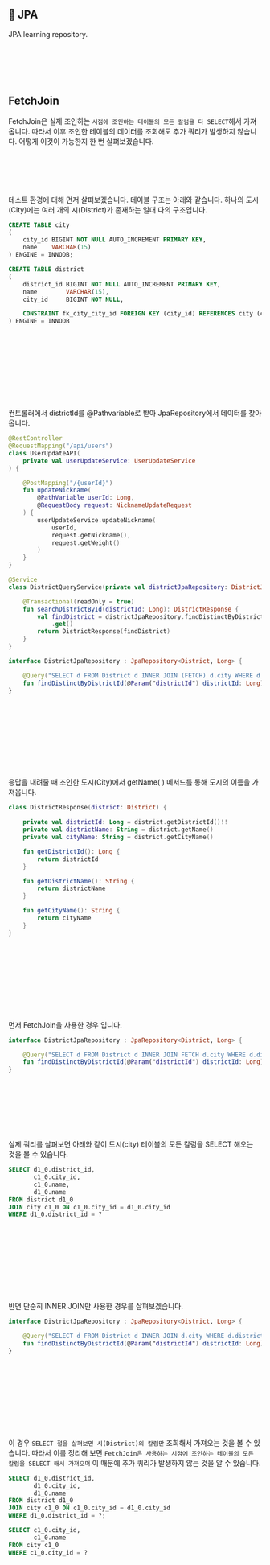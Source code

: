 ## 💫 JPA

JPA learning repository.

<br/><br/><br/><br/>

## FetchJoin

FetchJoin은 실제 조인하는 `시점에 조인하는 테이블의 모든 칼럼을 다 SELECT`해서 가져옵니다. 따라서 이후 조인한 테이블의 데이터를 조회해도 추가 쿼리가 발생하지 않습니다. 어떻게 이것이 가능한지 한 번 살펴보겠습니다.


<br/><br/><br/><br/>

테스트 환경에 대해 먼저 살펴보겠습니다. 테이블 구조는 아래와 같습니다. 하나의 도시(City)에는 여러 개의 시(District)가 존재하는 일대 다의 구조입니다.

````sql
CREATE TABLE city
(
    city_id BIGINT NOT NULL AUTO_INCREMENT PRIMARY KEY,
    name    VARCHAR(15)
) ENGINE = INNODB;

CREATE TABLE district
(
    district_id BIGINT NOT NULL AUTO_INCREMENT PRIMARY KEY,
    name        VARCHAR(15),
    city_id     BIGINT NOT NULL,

    CONSTRAINT fk_city_city_id FOREIGN KEY (city_id) REFERENCES city (city_id)
) ENGINE = INNODB
````

<br/><br/><br/><br/><br/><br/><br/><br/>

컨트롤러에서 districtId를 @Pathvariable로 받아 JpaRepository에서 데이터를 찾아옵니다. 

```kotlin
@RestController
@RequestMapping("/api/users")
class UserUpdateAPI(
    private val userUpdateService: UserUpdateService
) {

    @PostMapping("/{userId}")
    fun updateNickname(
        @PathVariable userId: Long,
        @RequestBody request: NicknameUpdateRequest
    ) {
        userUpdateService.updateNickname(
            userId,
            request.getNickname(),
            request.getWeight()
        )
    }
}
```
```kotlin
@Service
class DistrictQueryService(private val districtJpaRepository: DistrictJpaRepository) {

    @Transactional(readOnly = true)
    fun searchDistrictById(districtId: Long): DistrictResponse {
        val findDistrict = districtJpaRepository.findDistinctByDistrictId(districtId)
            .get()
        return DistrictResponse(findDistrict)
    }
}
```

```kotlin
interface DistrictJpaRepository : JpaRepository<District, Long> {

    @Query("SELECT d FROM District d INNER JOIN (FETCH) d.city WHERE d.districtId = :districtId")
    fun findDistinctByDistrictId(@Param("districtId") districtId: Long): Optional<District>
}
```

<br/><br/><br/><br/><br/><br/><br/><br/>

응답을 내려줄 때 조인한 도시(City)에서 getName( ) 메서드를 통해 도시의 이름을 가져옵니다. 

```kotlin
class DistrictResponse(district: District) {

    private val districtId: Long = district.getDistrictId()!!
    private val districtName: String = district.getName()
    private val cityName: String = district.getCityName()

    fun getDistrictId(): Long {
        return districtId
    }

    fun getDistrictName(): String {
        return districtName
    }

    fun getCityName(): String {
        return cityName
    }
}
```

<br/><br/><br/><br/><br/><br/><br/><br/>

먼저 FetchJoin을 사용한 경우 입니다.

````kotlin
interface DistrictJpaRepository : JpaRepository<District, Long> {

    @Query("SELECT d FROM District d INNER JOIN FETCH d.city WHERE d.districtId = :districtId")
    fun findDistinctByDistrictId(@Param("districtId") districtId: Long): Optional<District>
}
````

<br/><br/><br/><br/><br/><br/>

실제 쿼리를 살펴보면 아래와 같이 도시(city) 테이블의 모든 칼럼을 SELECT 해오는 것을 볼 수 있습니다.

````sql
SELECT d1_0.district_id,
       c1_0.city_id,
       c1_0.name,
       d1_0.name
FROM district d1_0
JOIN city c1_0 ON c1_0.city_id = d1_0.city_id
WHERE d1_0.district_id = ?
````

<br/><br/><br/><br/><br/><br/><br/><br/>

반면 단순히 INNER JOIN만 사용한 경우를 살펴보겠습니다.

```kotlin
interface DistrictJpaRepository : JpaRepository<District, Long> {

    @Query("SELECT d FROM District d INNER JOIN d.city WHERE d.districtId = :districtId")
    fun findDistinctByDistrictId(@Param("districtId") districtId: Long): Optional<District>
}
```

<br/><br/><br/><br/><br/><br/><br/><br/>

이 경우 `SELECT 절을 살펴보면 시(District)의 칼럼만` 조회해서 가져오는 것을 볼 수 있습니다. 따라서 이를 정리해 보면 `FetchJoin은 사용하는 시점에 조인하는 테이블의 모든 칼럼을 SELECT 해서 가져오며` 이 때문에 추가 쿼리가 발생하지 않는 것을 알 수 있습니다.

```sql
SELECT d1_0.district_id,
       d1_0.city_id,
       d1_0.name
FROM district d1_0
JOIN city c1_0 ON c1_0.city_id = d1_0.city_id
WHERE d1_0.district_id = ?;

SELECT c1_0.city_id,
       c1_0.name
FROM city c1_0
WHERE c1_0.city_id = ?
```
